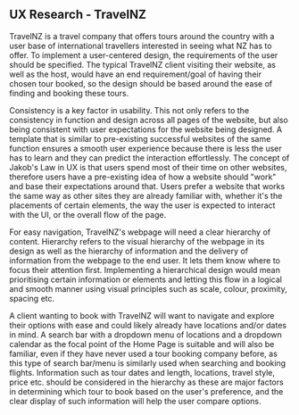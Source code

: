 ## UX Research - TravelNZ

TravelNZ is a travel company that offers tours around the country with a user base of international travellers interested in seeing what NZ has to offer. To implement a user-centered design, the requirements of the user should be specified. 
The typical TravelNZ client visiting their website, as well as the host, would have an end requirement/goal of having their chosen tour booked, so the design should be based around the ease of finding and booking these tours. 

Consistency is a key factor in usability. This not only refers to the consistency in function and design across all pages of the website, but also being consistent with user expectations for the website being designed. A template that is similar to pre-existing successful websites of the same function ensures a smooth user experience because there is less the user has to learn and they can predict the interaction effortlessly.
The concept of Jakob's Law in UX is that users spend most of their time on other websites, therefore users have a pre-existing idea of how a website should "work" and base their expectations around that. Users prefer a website that works the same way as other sites they are already familiar with, whether it's the placements of certain elements, the way the user is expected to interact with the UI, or the overall flow of the page.

For easy navigation, TravelNZ's webpage will need a clear hierarchy of content. Hierarchy refers to the visual hierarchy of the webpage in its design as well as the hierarchy of information and the delivery of information from the webpage to the end user. It lets them know where to focus their attention first. Implementing a hierarchical design would mean prioritising certain information or elements and letting this flow in a logical and smooth manner using visual principles such as scale, colour, proximity, spacing etc.

A client wanting to book with TravelNZ will want to navigate and explore their options with ease and could likely already have locations and/or dates in mind. A search bar with a dropdown menu of locations and a dropdown calendar as the focal point of the Home Page is suitable and will also be familiar, even if they have never used a tour booking company before, as this type of search bar/menu is similarly used when searching and booking flights. Information such as tour dates and length, locations, travel style, price etc. should be considered in the hierarchy as these are major factors in determining which tour to book based on the user's preference, and the clear display of such information will help the user compare options. 
